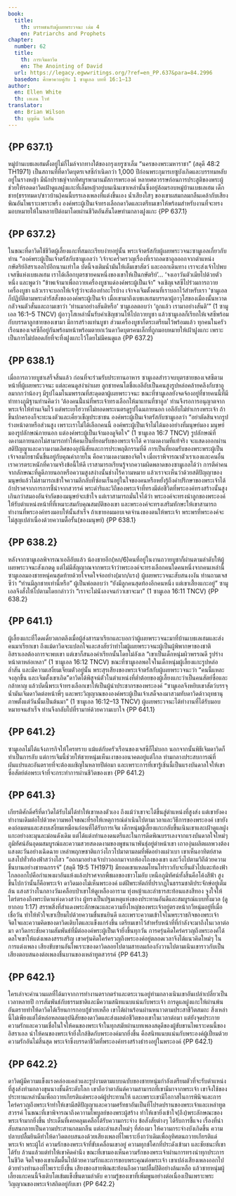 ```yaml
---
book:
  title:
    th: บรรพชนกับผู้เผยพระวจนะ เล่ม 4
    en: Patriarchs and Prophets
chapter:
  number: 62
  title:
    th: การเจิมดาวิด
    en: The Anointing of David
  url: https://legacy.egwwritings.org/?ref=en_PP.637&para=84.2996
  basedon: ศึกษาควบคู่กับ 1 ซามูเอล บทที่ 16:1–13
author:
  en: Ellen White
  th: เอเลน ไวท์
translator:
  en: Brian Wilson
  th: บุญต้น วิลสัน
---
```


## {PP 637.1}

หมู่บ้านเบธเลเฮมตั้งอยู่ไม่กี่ไมล์จากทางใต้ของกรุงเยรูซาเล็ม “นครของพระมหาราชา” (สดุดี 48:2 TH1971) เป็นสถานที่ที่ดาวิดบุตรเจสซีกำเนิดกว่า 1,000 ปีก่อนพระกุมารเยซูบังเกิดและบรรทมหลับอยู่ในรางหญ้า มีนักปราชญ์จากทิศบูรพามานมัสการพระองค์ หลายศตวรรษก่อนการประสูติของพระผู้ช่วยให้รอดดาวิดเฝ้าดูแลฝูงแกะที่เล็มหญ้าอยู่บนเนินเขาเหล่านั้นซึ่งอยู่ล้อมรอบหมู่บ้านเบธเลเฮม เด็กชาย(ธรรทมดา/ชาวบ้าน)คนนี้บรรเลงเพลงที่แต่งขึ้นเอง น้ำเสียงใสๆ ของเขาผสมกลมกลืนเคล้ากับเสียงพิณอันไพเราะเพราะพริ้ง องค์พระผู้เป็นเจ้าทรงเลือกดาวิดและเตรียมเขาให้พร้อมสำหรับงานที่จะทรงมอบหมายให้ในหลายปีต่อมาโดยผ่านชีวิตอันสันโดษท่ามกลางฝูงแกะ {PP 637.1}

## {PP 637.2}

ในขณะที่ดาวิดใช้ชีวิตผู้เลี้ยงแกะที่สมถะเรียบง่ายอยู่นั้น พระเจ้าตรัสกับผู้เผยพระวจนะซามูเอลเกี่ยวกับท่าน “องค์พระผู้เป็นเจ้าตรัสกับซามูเอลว่า ‘เจ้าจะคร่ำครวญเรื่องที่เราถอดซาอูลออกจากตำแหน่งกษัตริย์อิสราเอลไปอีกนานเท่าใด บัดนี้จงเติมน้ำมันให้เต็มเขาสัตว์ และออกเดินทาง เราจะส่งเจ้าไปพบเจสซีแห่งเบธเลเฮม เราได้เลือกบุตรชายคนหนึ่งของเขาให้เป็นกษัตริย์’... ‘จงเอาวันตัวเมียไปด้วยตัวหนึ่ง และพูดว่า “ข้าพเจ้ามาเพื่อถวายเครื่องบูชาแด่องค์พระผู้เป็นเจ้า” จงเชิญเจสซีไปร่วมการถวายเครื่องบูชา แล้วเราจะบอกให้เจ้ารู้ว่าจะต้องทำอะไรบ้าง เจ้าจงเจิมตั้งคนที่เราบอกไว้สำหรับเรา ’ซามูเอลก็ปฏิบัติตามพระดำรัสสั่งขององค์พระผู้เป็นเจ้า เมื่อเขามาถึงเบธเลเฮมบรรดาผู้อาวุโสของเมืองนั้นหวาดกลัวจนตัวสั่นและถามเขาว่า ‘ท่านมาอย่างสันติหรือ’ ซามูเอลตอบว่า ‘ถูกแล้ว เรามาอย่างสันติ’” (1 ซามูเอล 16:1–5 TNCV) ผู้อาวุโสเหล่านั้นรับคำเชิญชวนให้ไปถวายบูชา แล้วซามูเอลก็เรียกให้เจสซีพร้อมกับบรรดาลูกชายของเขามา มีการสร้างแท่นบูชา ส่วนเครื่องบูชาก็ตระเตรียมไว้พร้อมแล้ว ทุกคนในครัวเรือนของเจสซีก็อยู่กันพร้อมหน้าพร้อมตายกเว้นดาวิดบุตรคนเล็กที่ถูกมอบหมายให้เฝ้าฝูงแกะ เพราะเป็นการไม่ปลอดภัยที่จะทิ้งฝูงแกะไว้โดยไม่มีคนดูแล {PP 637.2}

## {PP 638.1}

เมื่อการถวายบูชาเสร็จสิ้นแล้ว ก่อนที่จะร่วมรับประทานอาหาร ซามูเอลสำรวจบบุตรชายของเจสซีตามหน้าที่ผู้เผยพระวจนะ แต่ละคนดูสง่าผ่าเผย ลูกชายคนโตชื่อเอลีอับเป็นคนสูงรูปหล่อคล้ายคลึงกับซาอูลมากกว่าน้องๆ มีรูปโฉมโนมพรรณที่สะดุดตาผู้เผยพระวจนะ ขณะที่ซามูเอลยังจดจ้องอยู่ที่ชายคนนี้ที่มีท่าทางภูมิฐานท่านคิดว่า ‘ต้องคนนี้่แน่ที่พระเจ้าทรงเลือกให้มาแทนที่ซาอูล’ ท่านจึงรอการอนุญาตจากพระเจ้าให้ท่านเจิมไว้ แต่พระเยโฮวาห์ไม่ทอดพระเนตรดูรูปโฉมภายนอก เอลีอับไม่ยำเกรงพระเจ้า ถ้าขึ้นปกครองก็จะทะนงตัวและเคี่ยวเข็ญประชาชน องค์พระผู้เป็นเจ้าตรัสกับซามูเอลว่า “อย่าตัดสินจากรูปร่างหน้าตาหรือส่วนสูง เพราะเราไม่ได้เลือกคนนี้ องค์พระผู้เป็นเจ้าไม่ได้มองอย่างที่มนุษย์มอง มนุษย์มองรูปลักษณ์ภายนอก แต่องค์พระผู้เป็นเจ้ามองดูจิตใจ” (1 ซามูเอล 16:7 TNCV) รูปลักษณ์ที่งดงามภายนอกไม่สามารถทำให้คนเป็นที่ยอมรับของพระเจ้าได้ ความงดงามที่แท้จริง จะแสดงออกผ่านสติปัญญาและความงามเลิศของอุปนิสัยและการประพฤติกรรมที่ดี การเป็นที่ยอมรับของพระพระผู้เป็นเจ้าจอมโยธานั้นขึ้นอยู่กับคุณค่าภายใน คือความงดงามของจิตใจ เมื่อเราพิจารณาตัวเราเองและคนอื่นเราควรตระหนักที่ความจริงข้อนี้ให้ดี เราสามารถเรียนรู้จากความผิดพลาดของซามูเอลได้ว่า การตีค่าคนจากลักษณะที่ดูดีภายนอกหรือความสูงสง่างนั้นช่างไร้ความหมาย แล้วเราจะเห็นว่าด้วยสติปัญญาของมนุษย์แล้วไม่สามารถเข้าใจความลึกลับที่ซ่อนเร็นอยู่ในใจของคนหรือหยั่งรู้ถึงคำปรึกษาของพระเจ้าได้ถ้าปราศจากการการชี้นำจากสวรรค์ พระดำริและวิถีของพระเจ้าที่ทรงมีต่อชีวิตที่พระองค์ทรงสร้างนั้นสูงเกินกว่าสมองอันจำกัดของมนุษย์จะเข้าใจ แต่เราสามารถมั่นใจได้ว่า พระองค์จะทรงนำลูกของพระองค์ให้รับตำแหน่งหน้าที่ที่เหมาะสมกับคุณสมบัติของเขา และพระองค์จะทรงเสริมทักษะให้เขาสามารถทำงานที่พระองค์ทรงมอบให้นั้นสำเร็จ ถ้าเขายอมมอบเจตจำนงของตนให้พระเจ้า พระพรที่พระองค์จะไม่สูญเปล่าเนื่องด้วยความดื้อรั้น(ของมนุษย์) {PP 638.1}

## {PP 638.2}

หลังจากซามูเอลพิจารณาเอลีอับแล้ว น้องชายอีก(หก/6)คนที่อยู่ในงานถวายบูชาก็ผ่านตามลำดับให้ผู้เผยพระวจนะสังเกตดู แต่ไม่มีสัญญาณจากพระเจ้าว่าพระองค์จะทรงเลือกคนใดคนหนึ่งจากคนเหล่านี้ ซามูเอลมองชายหนุ่คนสุดท้ายด้วยใจจดใจจ่ออย่าง(มาก/แรง) ผู้เผยพระวจนะสับสนงงงัน ท่านถามเจสซีว่า “ท่านมีลูกชายเท่านี้หรือ” ผู้เป็นพ่อตอบว่า “ยังมีลูกคนสุดท้องอีกคนหนึ่ง แต่เขาเลี้่ยงแกะอยู่” ซามูเอลจึงสั่งให้ไปตามโดยกล่าวว่า “เราจะไม่นังลงจนก่วาเขาจะมา” (1 ซามูเอล 16:11 TNCV) {PP 638.2}

## {PP 641.1}

ผู้เลี้ยงแกะที่โดดเดี่ยวตกตลึงเมื่อผู้ส่งสารมาเรียกและบอกว่าผู้เผยพระวจนะมาที่บ้านเบธเลเฮมและส่งคนมาเรียกเขา ถึงแม้ดาวิดจะแปลกใจและสงสัยว่าทำไมผู้เผยพระวจนะผู้เป็นผู้พิพากษาของชาติอิสราเอลต้องการจะพบเขา แต่เขาก็สนองคำเรียกนั้นโดยไม่ลังเล “เขาเป็นเด็กหนุ่มผิวพรรณดี รูปร่างหน้าตาหล่อเหลา” (1 ซามูเอล 16:12 TNCV) ขณะที่ซามูเอลพอใจในเด็กหนุ่มผู้เลี้ยงแกะรูปหล่อ ล่ำสัน และมีความเสงี่ยมเจียมตัวอยู่นั้น พระสุรเสียงของพระเจ้าตรัสกับผู้เผยพระวจนะว่า “คนนี้แหละ จงลุกขึ้น และเจิมตั้งเขาเถิด”ดาวิดได้พิสูจน์ตัวในตำแหน่งที่ต่ำต้อยของผู้เลี้ยงแกะว่าเป็นคนสัตย์ซื่อและกล้าหาญ แล้วบัดนี้พระเจ้าทรงเลือกเขาให้เป็นผู้นำประชากรของพระองค์ “ซามูเอลจึงหยิบเขาสัตว์บรรจุน้ำมันเจิมดาวิดต่อหน้าพี่ๆ และพระวิญญาณขององค์พระผู้เป็นเจ้าเสด็จลงมาสวมทับดาวิดด้าวฤทธานุภาพตั้งแต่วันนั้นเป็นต้นมา” (1 ซามูเอล 16:12–13 TNCV) ผู้เผยพระวจนะได้ทำงานที่ได้รับมอบหมายจนสำเร็จ ท่านจึงกลับไปที่รามาห์ด้วยความเบาใจ {PP 641.1}

## {PP 641.2}

ซามูเอลไม่ได้แจ้งภารกิจให้ใครทราบ แม้แต่กับครัวเรือนของเจสซีก็ไม่บอก นอกจากนั้นพิธีเจิมดาวิดก็ทำเป็นการลับ แต่การเจิมนี้ช่วยให้ชายหนุ่มเห็นเงาของอนาคตอยู่แต่ไกล ท่ามกลางประสบการณ์ที่ผันแปรและอันตรายที่จะต้องเผชิญในหลายปีต่อมา และเพราะการที่เขารู้เชิ่นนี้เป็นแรงบันดาลใจให้เขาซื่อสัตย์ต่อพระเจ้าที่จะกระทำการผ่านชีวิตของเขา {PP 641.2}

## {PP 641.3}

เกียรติศักดิ์ศรีที่ดาวิดได้รับไม่ได้ทำให้เขาหลงตัวเอง ถึงแม้ว่าเขาจะได้ขึ้นสู่ตำแหน่งที่สูงส่ง แต่เขายังคงทำงานเดิมต่อไปด้วยความพอใจขณะที่รอให้เหตุการณ์ดำเนินไปตามเวลาและวิธีการของพระองค์ เขายังคงถ่อมตนและสงบเสงี่ยมเหมือนก่อนที่ได้รับการเจิม เด็กหนุ่มผู้เลี้ยงแกะกลับขึ้นเนินเขาและเฝ้าดูแลฝูงแกะอย่างละมุนละม่อนดังเดิม แต่ได้แต่งทำนองดนตรีและในการดีดพิณบรรเลงจากแรงบันดาลใจใหม่ๆ ภูมิทัศน์อันอุดมสมบูรณ์และความสวยสดงดงามของพูชนานาพันธุ์อยู่ต่าหน้าเขา เถาองุ่นผลิตผลพวงต้องแสงตะวันอย่างเฉิดฉาย เหล่าพฤกษชาติแกว่งไกวไปมาตามลมที่พัดอย่างแผ่วเบา เขาเห็นอาทิตย์สาดแสงไปทั่วท้องฟ้าสว่างไสว “ออกมาอย่างเจ้าบ่าวออกมาจากห้องโถงของเขา และวิ่งไปตามวิถีด้วยความชื่นบานอย่างชายฉกรรจ์” (สดุดี 19:5 TH1971) มียอดเขาแหลมโทนโท่ราวกับจะยื่นตัวไปแตะท้องฟ้า ไกลออกไปคือกำแพงผาอันแห้งแล้งปราศจากพืชผลของชาวโมอับ เหนือภูมิทัศน์ทั้งสิ้นคือโค้งสีฟ้า สูงขึ้นไปกว่านั้นก็คือพระเจ้า ดาวิดมองไม่เห็นพระองค์ แต่ฝีพระหัตถ์ที่ปรากฏในธรรมชาติประจักษ์อยู่เต็มล้น แสงสว่างในกลางวันเคลือบป่าเขาให้ดูเหลืองอาราม ทุ่งหญ้าและลำธารสะท้อนแสงสีทอง จูงใจให้ไตร่ตรองถึงพระบิดาแห่งดวงสว่าง ผู้ทรงเป็นปฐมเหตุแห่งของประทานอันดีและสมบูรณ์แบบทั้งมวล (ดู ยากอบ 1:17) สรรพสิ่งที่สำแดงพระลักษณะและความยิ่งใหญ่ของพระเจ้าอยู่ตรงหน้ากวีหนุ่มอยู่ที่เมื่อเชื่อวัน ทำให้หัวใจเขาเปี่ยมไปด้วยความชื่นชนยินดี และเพราะความเข้าใจในพระราชกิจของพระเจ้า จิตใจและความคิดของดาวิดเติบโตและแข็งแกร่งขึ้น เตรียมเขาไว้สำหรับหน้าที่ที่กำลังจะมาถึงในเวลาต่อมา ดาวิดกระชับความสัมพันธ์ที่มีต่อองค์พระผู้เป็นเจ้ายิ่งขึ้นทุกวัน การครุ่นคิดใคร่ครวญถึงพระองค์ได้ดลใจเขาให้แต่งเพลงสรรเสริญ เขาครุ่นคิดใคร่ครวญถึงพระองค์อยู่ตลอดเวลาจึงได้แนวคิดใหม่ๆ ในการแต่งเพลง เสียงขับขานอันไพเราะของดาวิดลอยไปตามสายลมก้องกังวานไปตามเนินเขาราวกับเป็นเสียงตอบสนองต่อเพลงชื่นบานของเหล่าทูตสวรรค์ {PP 641.3}

## {PP 642.1}

ใครเล่าจะคำนวนผลที่ได้มาจากการทำงานตรากตรำและตระเวนอยู่ท่ามกลางเนินเขาอันเปล่าเปลี่ยวเป็นเวลาหลายปี การสัมพันธ์กับธรรมชาติและมีความสนิทแนบแน่นกับพระเจ้า การดูแลฝูงแกะให้ผ่านพ้นอันตรายทำให้ดาวิดได้เรียนการกอบกู้ช่วยเหลือ เขาได้ผ่านร้อนผ่านหนาวตามประสาชีวิตสมถะ สิ่งเหล่านี้ไม่เพียงแต่ได้หล่อหลอมอุปนิสัยของดาวิดและส่งผลต่อชีวิตของเขาในเวลาต่อมา แต่ยังจุดประกายความรักและความเชื่อในใจให้คนของพระเจ้าในทุกสมัยผ่านบทเพลงสดุดีของผู้ขับขานไพเราะคนนี้ของอิสราเอล นำให้คนของพระเจ้ายิ่งใกล้ชิดกับพระองค์มากยิ่งขึ้น คือสนิทแนบแน่นกับพระองค์ผู้เปี่ยมด้วยความรักอันไม่สิ้นสุด พระเจ้าซึ่งบรรดาชีวิตที่พระองค์ทรงสร้างธำรงอยู่ในพระองค์ {PP 642.1}

## {PP 642.2}

ดาวิดผู้มีความแข็งแรงคล่องแคล่วและรูปงามตามแบบฉบับของชายหนุ่มกำลังเตรียมตัวที่จะรับตำแหน่งที่สูงส่งท่ามกลางขุนนางชั้นดีระดับโลก เขาถือว่าตาลันต์ความสามารถที่เขามีมาจากพระเจ้า เขาจึงใช้ของประทานเหล่านั้นเพื่อถวายเกียรติแด่พระองค์ผู้ประทานให้ และเพราะเขามีโอกาสในการพินิจและการใคร่ครวญถึงพระเจ้าทำให้เขามีสติปัญญาและความศรัทธาอันเป็นที่โปรดปรานของพระเจ้าและเหล่าทูตสวรรค์ ในขณะที่เขาพิจารณาถึงควาามไพบูลย์ของพระผู้สร้าง ทำให้เขายิ่งเข้าใจ(ถึง)พระลักษณะของพระเจ้ามากยิ่งขึ้น ประเด็นที่เคยคลุมเคลือได้รับความกระจ่าง ข้อสังสัยต่างๆ ได้รับการชี้แจง เรื่องที่น่าสับสนกลายเป็นความประสานกลมกลืน แต่ละลำแสงใหม่ๆ ที่ส่องมา ให้ความกระจ่างบังเกิดขึ้น ความปลาบปลื้มยินดีทำให้ดาวิดตอบสนองด้วยเสียงเพลงที่ไพเราะยิ่งกว่าเดิมเพื่ออุทิศตนถวายเกียรติแด่พระเจ้า พระผู้ไถ่ ความรักของพระเจ้าที่ขับเคลื่อนเขาอยู่ ความทุกข์โศกที่ประดังเข้ามา และชัยชนะที่เขาได้รับ ล้วนแล้วแต่ทำให้เขาคิดคำนึง ขณะที่เขามองเห็นความรักของพระเจ้าผ่านการทรงนำทุกประการในชีวิต จิตใจของเขาเต็มตื้นไปด้วยความรักและการขอบพระคุณต่อพระเจ้า เขาเปล่งเสียงเพลงออกไปด้วยท่วงทำนองที่ไพเราะยิ่งขึ้น เสียงของสายพิณสะท้อนถึงความปลื้มปิติอย่างล้นเหลือ แล้วชายหนุ่มผู้เลี้ยงแกะคนนี้จึงเติบโตเข้มแข็งขึ้นตามลำดับ ความรู้ของเขาที่เพิ่มพูนอย่างต่อเนื่องเป็นเพราะพระวิญญาณของพระเจ้าสถิตอยู่กับเขา {PP 642.2}